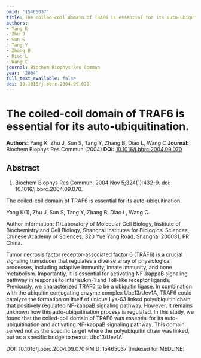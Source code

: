 ```yaml
---
pmid: '15465037'
title: The coiled-coil domain of TRAF6 is essential for its auto-ubiquitination.
authors:
- Yang K
- Zhu J
- Sun S
- Tang Y
- Zhang B
- Diao L
- Wang C
journal: Biochem Biophys Res Commun
year: '2004'
full_text_available: false
doi: 10.1016/j.bbrc.2004.09.070
---
```


# The coiled-coil domain of TRAF6 is essential for its auto-ubiquitination.
**Authors:** Yang K, Zhu J, Sun S, Tang Y, Zhang B, Diao L, Wang C
**Journal:** Biochem Biophys Res Commun (2004)
**DOI:** [10.1016/j.bbrc.2004.09.070](https://doi.org/10.1016/j.bbrc.2004.09.070)

## Abstract

1. Biochem Biophys Res Commun. 2004 Nov 5;324(1):432-9. doi: 
10.1016/j.bbrc.2004.09.070.

The coiled-coil domain of TRAF6 is essential for its auto-ubiquitination.

Yang K(1), Zhu J, Sun S, Tang Y, Zhang B, Diao L, Wang C.

Author information:
(1)Laboratory of Molecular Cell Biology, Institute of Biochemistry and Cell 
Biology, Shanghai Institutes for Biological Sciences, Chinese Academy of 
Sciences, 320 Yue Yang Road, Shanghai 200031, PR China.

Tumor necrosis factor receptor-associated factor 6 (TRAF6) is a crucial 
signaling transducer that regulates a diverse array of physiological processes, 
including adaptive immunity, innate immunity, and bone metabolism. Importantly, 
it is essential for activating NF-kappaB signaling pathway in response to 
interleukin-1 and Toll-like receptor ligands. Previously, we characterized TRAF6 
to be a ubiquitin ligase. In combination with the ubiquitin conjugating enzyme 
complex Ubc13/Uev1A, TRAF6 could catalyze the formation on itself of unique 
Lys-63 linked polyubiquitin chain that positively regulated NF-kappaB signaling 
pathway. However, it remains unknown how this auto-ubiquitination process is 
regulated. In this study, we found that the coiled-coil domain of TRAF6 was 
essential for its auto-ubiquitination and activating NF-kappaB signaling 
pathway. This domain served not as the specific target where the polyubiquitin 
chain was linked, but as a specific bridge to recruit Ubc13/Uev1A.

DOI: 10.1016/j.bbrc.2004.09.070
PMID: 15465037 [Indexed for MEDLINE]
